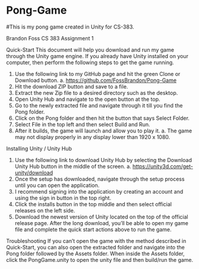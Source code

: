 # Pong-Game
#This is my pong game created in Unity for CS-383.

Brandon Foss
CS 383 Assignment 1

Quick-Start
This document will help you download and run my game through the Unity game engine. If you already have Unity installed on your computer, then perform the following steps to get the game running.
1.	Use the following link to my GitHub page and hit the green Clone or Download button.
a.	https://github.com/FossBrandon/Pong-Game
2.	Hit the download ZIP button and save to a file.
3.	Extract the new Zip file to a desired directory such as the desktop.
4.	Open Unity Hub and navigate to the open button at the top.
5.	Go to the newly extracted file and navigate through it till you find the Pong folder.
6.	Click on the Pong folder and then hit the button that says Select Folder.
7.	Select File in the top left and then select Build and Run.
8.	After it builds, the game will launch and allow you to play it. 
a.	The game may not display properly in any display lower than 1920 x 1080.

Installing Unity / Unity Hub
1.	Use the following link to download Unity Hub by selecting the Download Unity Hub button in the middle of the screen.
a.	https://unity3d.com/get-unity/download
2.	Once the setup has downloaded, navigate through the setup process until you can open the application.
3.	I recommend signing into the application by creating an account and using the sign in button in the top right.
4.	Click the installs button in the top middle and then select official releases on the left side.
5.	Download the newest version of Unity located on the top of the official release page. After the long download, you’ll be able to open my game file and complete the quick start actions above to run the game.

Troubleshooting
If you can’t open the game with the method described in Quick-Start, you can also open the extracted folder and navigate into the Pong folder followed by the Assets folder. When inside the Assets folder, click the PongGame.unity to open the unity file and then build/run the game.

